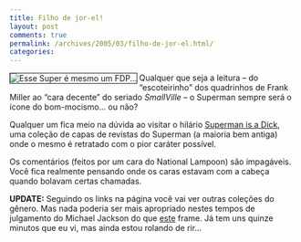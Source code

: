 ```yaml
---
title: Filho de jor-el!
layout: post
comments: true
permalink: /archives/2005/03/filho-de-jor-el.html/
categories:
---
```

<img src="//chester.me/img/blig/superdick.jpg" border=1 align="left" alt="Esse Super é mesmo um FDP...">Qualquer que seja a leitura &#8211; do &#8220;escoteirinho&#8221; dos quadrinhos de Frank Miller ao &#8220;cara decente&#8221; do seriado *SmallVille* &#8211; o Superman sempre será o ícone do bom-mocismo&#8230; ou não?

Qualquer um fica meio na dúvida ao visitar o hilário <a href="http://www.superdickery.com/dick/1.html" >Superman is a Dick</a>, uma coleção de capas de revistas do Superman (a maioria bem antiga) onde o mesmo é retratado com o pior caráter possível.

Os comentários (feitos por um cara do National Lampoon) são impagáveis. Você fica realmente pensando onde os caras estavam com a cabeça quando bolavam certas chamadas.

**UPDATE:** Seguindo os links na página você vai ver outras coleções do gênero. Mas nada poderia ser mais apropriado nestes tempos de julgamento do Michael Jackson do que <a href="http://www.superdickery.com/oneshot/1.html" >este</a> frame. Já tem uns quinze minutos que eu vi, mas ainda estou rolando de rir&#8230;
